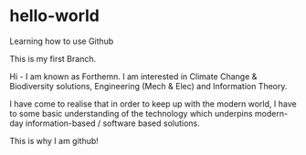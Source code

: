 # hello-world
Learning how to use Github

This is my first Branch.

Hi - I am known as Forthemn.
I am interested in Climate Change & Biodiversity solutions, Engineering (Mech & Elec) and Information Theory.

I have come to realise that in order to keep up with the modern world, I have to some basic understanding of the technology which underpins modern-day information-based / software based solutions.

This is why I am github!
